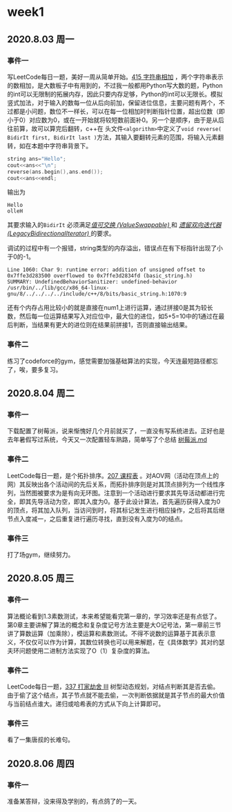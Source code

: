 # week1

## 2020.8.03 周一

### 事件一

写LeetCode每日一题，美好一周从简单开始。[415 字符串相加](https://leetcode-cn.com/problems/add-strings) ，两个字符串表示的数相加，是大数板子中有用到的，不过我一般都用Python写大数的题，Python的int可以无限制的拓展内存，因此只要内存足够，Python的int可以无限长。模拟竖式加法，对于输入的数每一位从后向前加，保留进位信息，主要问题有两个，不过都是小问题，数位不一样长，可以在每一位相加时判断指针位置，超出位数（即小于0）对应数为0，或在一开始就将较短数前面补0。另一个是顺序，由于是从后往前算，故可以算完后翻转，c++在 头文件`<algorithm>`中定义了`void reverse( BidirIt first, BidirIt last )`方法，其输入要翻转元素的范围，将输入元素翻转，如在本题中字符串背景下。

```c++
string ans="Hello";
cout<<ans<<"\n";
reverse(ans.begin(),ans.end());
cout<<ans<<endl;
```

输出为

```
Hello
olleH

```

其要求输入的`BidirIt` 必须满足[*值可交换* *(ValueSwappable)* ](https://zh.cppreference.com/w/cpp/named_req/ValueSwappable)和 [*遗留双向迭代器* *(LegacyBidirectionalIterator)* ](https://zh.cppreference.com/w/cpp/named_req/BidirectionalIterator)的要求。

调试的过程中有一个报错，string类型的内存溢出，错误点在有下标指针出现了小于0的-1。

	Line 1060: Char 9: runtime error: addition of unsigned offset to 0x7ffe3d283500 overflowed to 0x7ffe3d2834fd (basic_string.h)
	SUMMARY: UndefinedBehaviorSanitizer: undefined-behavior /usr/bin/../lib/gcc/x86_64-linux-gnu/8/../../../../include/c++/8/bits/basic_string.h:1070:9

还有个内存占用比较小的就是直接在num1上进行运算，通过拼接0是其为较长数，然后每一位运算结果写入对应位中，最大位的进位，如5+5=10中的1通过在最后判断，当结果有更大的进位则在结果前拼接1，否则直接输出结果。

### 事件二

练习了codeforce的gym，感觉需要加强基础算法的实现，今天连最短路径都忘了，唉，要多复习。

## 2020.8.04 周二

### 事件一

下载配置了树莓派，说来惭愧好几个月前就买了，一直没有写系统进去。正好也是去年暑假写过系统，今天又一次配置轻车熟路，简单写了个总结 [树莓派.md](树莓派.md) 

### 事件二

LeetCode每日一题，是个拓扑排序。[207 课程表](https://leetcode-cn.com/problems/course-schedule) 。对AOV网（活动在顶点上的网）其反映出各个活动间的先后关系，而拓扑排序则是对其顶点排列为一个线性序列，当然图被要求为是有向无环图。注意到一个活动进行要求其先导活动都进行完全，即其先导活动为空，即其入度为0。基于此设计算法，首先遍历获得入度为0的顶点，将其加入队列，当访问到时，将其标记发生进行相应操作，之后将其后继节点入度减一，之后重复进行遍历寻找，直到没有入度为0的结点。

### 事件三

打了场gym，继续努力。

## 2020.8.05 周三

### 事件一

算法概论看到1.3素数测试，本来希望能看完第一章的，学习效率还是有点低了。第0章主要讲解了算法的概念和复杂度记号方法主要是大O记号法，第一章前三节讲了算数运算（加乘除），模运算和素数测试。不得不说数的运算基于其表示意义，不仅仅可以作为计算，其数位转换也可以用来解题，在《具体数学》其对约瑟夫环问题使用二进制方法实现了O（1）复杂度的算法。

### 事件二

LeetCode每日一题，[337 打家劫舍 III](https://leetcode-cn.com/problems/house-robber-iii) 树型动态规划，对结点判断其是否去偷。由于偷了这个结点，其子节点就不能去偷，一次判断依据就是其子节点的最大价值与当前结点谁大。递归或哈希表的方式从下向上计算即可。

### 事件三

看了一集唐叔的长难句。

## 2020.8.06 周四

### 事件一

准备某答辩，没来得及学别的，有点鸽了的一天。